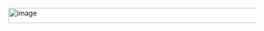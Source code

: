 <img width="1920" height="31" alt="image" src="https://github.com/user-attachments/assets/4528dd53-f13b-42a9-9b3e-babb97be7519" />
